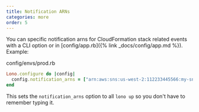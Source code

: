 ```yaml
---
title: Notification ARNs
categories: more
order: 5
---
```


You can specific notification arns for CloudFormation stack related events with a CLI option or in [config/app.rb]({% link _docs/config/app.md %}). Example:

config/envs/prod.rb

```ruby
Lono.configure do |config|
  config.notification_arns = ["arn:aws:sns:us-west-2:112233445566:my-sns-topic1"]
end
```

This sets the `notification_arns` option to all `lono up` so you don't have to remember typing it.
